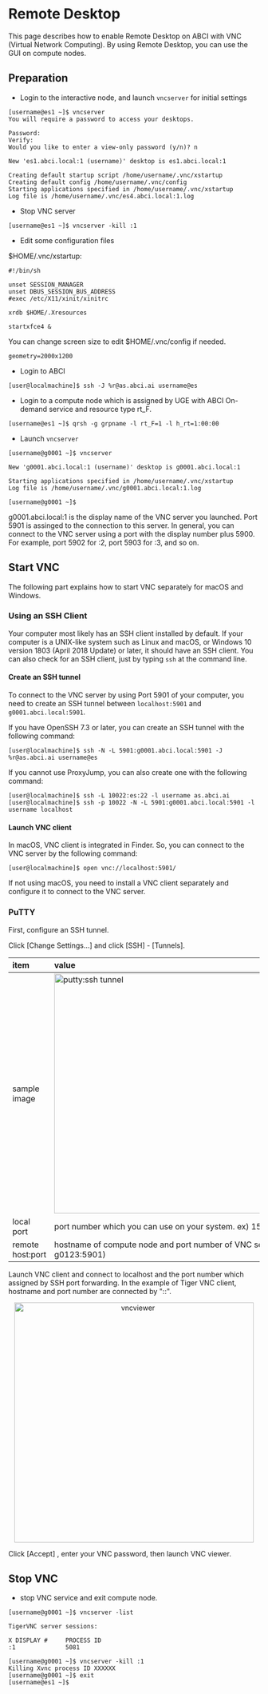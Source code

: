 # Remote Desktop

This page describes how to enable Remote Desktop on ABCI with VNC (Virtual Network Computing). By using Remote Desktop, you can use the GUI on compute nodes.

## Preparation

* Login to the interactive node, and launch ``vncserver`` for initial settings 

```
[username@es1 ~]$ vncserver
You will require a password to access your desktops.

Password:
Verify:
Would you like to enter a view-only password (y/n)? n

New 'es1.abci.local:1 (username)' desktop is es1.abci.local:1

Creating default startup script /home/username/.vnc/xstartup
Creating default config /home/username/.vnc/config
Starting applications specified in /home/username/.vnc/xstartup
Log file is /home/username/.vnc/es4.abci.local:1.log
```

* Stop VNC server

```
[username@es1 ~]$ vncserver -kill :1
```

* Edit some configuration files

$HOME/.vnc/xstartup:

```
#!/bin/sh

unset SESSION_MANAGER
unset DBUS_SESSION_BUS_ADDRESS
#exec /etc/X11/xinit/xinitrc

xrdb $HOME/.Xresources

startxfce4 &
```

You can change screen size to edit $HOME/.vnc/config if needed.

```
geometry=2000x1200
```

* Login to ABCI

```
[user@localmachine]$ ssh -J %r@as.abci.ai username@es
```

* Login to a compute node which is assigned by UGE with ABCI On-demand service and resource type rt_F.

```
[username@es1 ~]$ qrsh -g grpname -l rt_F=1 -l h_rt=1:00:00
```

* Launch ``vncserver``

```
[username@g0001 ~]$ vncserver

New 'g0001.abci.local:1 (username)' desktop is g0001.abci.local:1

Starting applications specified in /home/username/.vnc/xstartup
Log file is /home/username/.vnc/g0001.abci.local:1.log

[username@g0001 ~]$
```

g0001.abci.local:1 is the display name of the VNC server you launched. Port 5901 is assinged to the connection to this server.
In general, you can connect to the VNC server using a port with the display number plus 5900. For example, port 5902 for :2, port 5903 for :3, and so on.

## Start VNC

The following part explains how to start VNC separately for macOS and Windows.

### Using an SSH Client

Your computer most likely has an SSH client installed by default. If your computer is a UNIX-like system such as Linux and macOS, or Windows 10 version 1803 (April 2018 Update) or later, it should have an SSH client. You can also check for an SSH client, just by typing ``ssh`` at the command line.

#### Create an SSH tunnel

To connect to the VNC server by using Port 5901 of your computer, you need to create an SSH tunnel between ``localhost:5901`` and  ``g0001.abci.local:5901``.

If you have OpenSSH 7.3 or later, you can create an SSH tunnel with the following command:

```
[user@localmachine]$ ssh -N -L 5901:g0001.abci.local:5901 -J %r@as.abci.ai username@es
```

If you cannot use ProxyJump, you can also create one with the following command:

```
[user@localmachine]$ ssh -L 10022:es:22 -l username as.abci.ai
[user@localmachine]$ ssh -p 10022 -N -L 5901:g0001.abci.local:5901 -l username localhost
```

#### Launch VNC client

In macOS, VNC client is integrated in Finder. So, you can connect to the VNC server by the following command:

```
[user@localmachine]$ open vnc://localhost:5901/
```

If not using macOS, you need to install a VNC client separately and configure it to connect to the VNC server.

### PuTTY

First, configure an SSH tunnel.

Click [Change Settings...] and click [SSH] - [Tunnels].

| item | value |
|:--|:--|
| sample image | <img src="vnc_portfw_putty_01.png"  width="480" title="putty:ssh tunnel" > |
| local port | port number which you can use on your system. ex) 15901 |
| remote host:port | hostname of compute node and port number of VNC server ex) g0123:5901) |

Launch VNC client and connect to localhost and the port number which assigned by SSH port forwarding.
In the example of Tiger VNC client, hostname and port number are connected by "::".

<div align="center">
<img src="vnc_viewer_01.png" width="480" title="vncviewer"><br>
</div>

Click [Accept] , enter your VNC password, then launch VNC viewer.

## Stop VNC

* stop VNC service and exit compute node.

```
[username@g0001 ~]$ vncserver -list

TigerVNC server sessions:

X DISPLAY #     PROCESS ID
:1              5081

[username@g0001 ~]$ vncserver -kill :1
Killing Xvnc process ID XXXXXX
[username@g0001 ~]$ exit
[username@es1 ~]$
```
